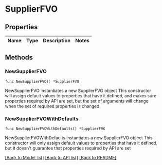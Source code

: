 # SupplierFVO

## Properties

Name | Type | Description | Notes
------------ | ------------- | ------------- | -------------

## Methods

### NewSupplierFVO

`func NewSupplierFVO() *SupplierFVO`

NewSupplierFVO instantiates a new SupplierFVO object
This constructor will assign default values to properties that have it defined,
and makes sure properties required by API are set, but the set of arguments
will change when the set of required properties is changed

### NewSupplierFVOWithDefaults

`func NewSupplierFVOWithDefaults() *SupplierFVO`

NewSupplierFVOWithDefaults instantiates a new SupplierFVO object
This constructor will only assign default values to properties that have it defined,
but it doesn't guarantee that properties required by API are set


[[Back to Model list]](../README.md#documentation-for-models) [[Back to API list]](../README.md#documentation-for-api-endpoints) [[Back to README]](../README.md)


